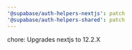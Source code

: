 ```yaml
---
'@supabase/auth-helpers-nextjs': patch
'@supabase/auth-helpers-shared': patch
---
```


chore: Upgrades nextjs to 12.2.X
